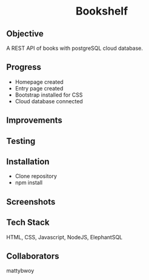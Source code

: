 <h1 align="center">

Bookshelf

</h1>

## Objective
A REST API of books with postgreSQL cloud database.


## Progress
- Homepage created
- Entry page created
- Bootstrap installed for CSS
- Cloud database connected 

## Improvements

## Testing

## Installation
- Clone repository
- npm install

## Screenshots

## Tech Stack
HTML, CSS, Javascript, NodeJS, ElephantSQL

## Collaborators
mattybwoy